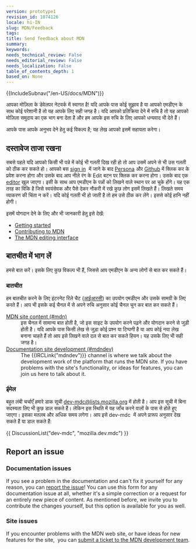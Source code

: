 ```yaml
---
version: prototype1
revision_id: 1074126
locale: hi-IN
slug: MDN/Feedback
tags: 
title: Send feedback about MDN
summary: 
keywords: 
needs_technical_review: False
needs_editorial_review: False
needs_localization: False
table_of_contents_depth: 1
based_on: None
---
```

<div>{{IncludeSubnav("/en-US/docs/MDN")}}</div>

<p>आपका मोज़िला के डेवेलपर नेटवर्क में स्वागत है! <span class="seoSummary">यदि आपके पास कोई सुझाव है या आपको एमडीएन के साथ कोई परेशानी है तो यह आपके लिए सही जगह है। यदि आपको प्रतिक्रिया देने में रुचि है तो यह आपको मोज़िला समुदाय का एक भाग बना देता है और हम आपके इस रुचि के लिए आपको धन्यवाद भी देते हैं।</span></p>

<p><span class="seoSummary">आपके पास आपके अनुभव देने हेतु कई विकल्प है; यह लेख आपको इसमें सहायता करेगा।</span></p>

<h2 id="Update_the_documentation">दस्तावेज ताजा रखना</h2>

<p>सबसे पहले यदि आपको किसी भी पन्ने में कोई भी गलती दिख रही हो तो आप उसमें अपने से भी उस गलती को ठीक कर सकते हो। आपको बस <a href="/en-US/docs/MDN/Contribute/Howto/Create_an_MDN_account">sign in</a>&nbsp; में जाने के बाद <a href="https://www.persona.org/" title="/en-US/docs/">Persona</a> और <a href="https://github.com/">Github</a> में क्लिक कर के प्रवेश करना होगा और उसके बाद आप नीले रंग के Edit बटन पर क्लिक कर करना होगा। उसके बाद एक <a href="/en-US/docs/MDN/Contribute/Editor">editor</a> खुल जाएगा। इसी के साथ आप एमडीएन के पन्नों को लिखने वाले स्थान पर आ चुके होंगे। यह एक तरह का विकि है जिसे स्वयंसेवक और पैसे देकर नौकरी में रखे कुछ लोग इसमें लिखते हैं। लिखते समय व्याकरण की चिंता न करें। यदि कोई गलती भी हो जाती है तो हम उसे ठीक कर लेंगे। इससे कोई हानि नहीं होगी।</p>

<p>इसमें योगदान देने के लिए और भी जानकारी हेतु इसे देखें:</p>

<ul>
 <li><a href="/en-US/docs/Project:Getting_started" title="/en-US/docs/Project:Getting_started">Getting started</a></li>
 <li><a href="/en-US/docs/MDN/Contribute">Contributing to MDN</a></li>
 <li><a href="/en-US/docs/MDN/Contribute/Editor" title="/en-US/docs/Project:MDN_editing_interface">The MDN editing interface</a></li>
</ul>

<h2 id="Join_the_conversation">बातचीत में भाग लें</h2>

<p>हमसे बात करें। इसके लिए कुछ विकल्प भी हैं, जिससे आप एमडीएन के अन्य लोगों से बात कर सकते हैं।</p>

<h3 id="बातचीत">बातचीत</h3>

<p>हम बातचीत करने के लिए इंटरनेट रिले चैट (<a href="https://wiki.mozilla.org/IRC">आईआरसी</a>) का उपयोग एमडीएन और उसके सामग्री के लिए करते हैं। आप भी इसके कई चैनल में से अपने रुचि अनुसार कोई चैनल चुन कर बात कर सकते हैं।</p>

<dl>
 <dt><a href="irc://irc.mozilla.org/mdn" title="irc://irc.mozilla.org/mdn">MDN site content (#mdn)</a></dt>
 <dd>इस चैनल में सामान्य बात होती है, जो इस साइट के उपयोग करने पढ़ने और योगदान करने से जुड़ी होती है। यदि आपके पास किसी लेख से जुड़ा कोई प्रश्न या टिप्पणी है या आप कोई नया लेख बनाना चाहते हैं तो आप इसे लिखने वाले दल से बात कर सकते हियन। यह उसके लिए भी सही जगह है।</dd>
 <dt><a href="irc://irc.mozilla.org/mdndev" title="irc://irc.mozilla.org/mdndev">Documentation site development (#mdndev)</a></dt>
 <dd>The {{IRCLink("mdndev")}} channel is where we talk about the development work of the platform that runs the MDN site. If you have problems with the site's functionality, or ideas for features, you can join us here to talk about it.</dd>
</dl>

<h3 id="ईमेल">ईमेल</h3>

<p>बहुत लंबी चर्चाएँ हमारे डाक सूची <a href="https://lists.mozilla.org/listinfo/dev-mdc" title="https://lists.mozilla.org/listinfo/dev-mdc">dev-mdc@lists.mozilla.org</a> में होती है। आप इस सूची में बिना सदस्यता लिए भी कुछ डाल सकते हैं। लेकिन इस स्थिति में यह जाँच करने वालों के पास से होते हुए जाएगा। इसका मतलब और अधिक समय लगेगा। आप इसे dev-mdc&nbsp; में अपने प्रारूप अनुसार देख सकते हैं या डाल सकते हैं:</p>

<p>{{ DiscussionList("dev-mdc", "mozilla.dev.mdc") }}</p>

<h2 id="Report_an_issue">Report an issue</h2>

<h3 id="Documentation_issues">Documentation issues</h3>

<p>If you see a problem in the documentation and can't fix it yourself for any reason, you can <a href="https://bugzilla.mozilla.org/form.doc" title="Report a documentation content problem.">report the issue</a>! You can use this form for any documentation issue at all, whether it's a simple correction or a request for an entirely new piece of content. As mentioned before, we invite you to contribute the changes yourself, but this option is available for you as well.</p>

<h3 id="Site_issues">Site issues</h3>

<p>If you encounter problems with the MDN web site, or have ideas for new features for the site,&nbsp; you can <a href="https://bugzilla.mozilla.org/form.mdn">submit a ticket to the MDN development team</a>.</p>

